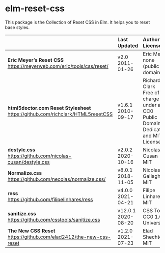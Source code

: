 # elm-reset-css

This package is the Collection of Reset CSS in Elm.
It helps you to reset base styles.

| | Last Updated | Author / License |
| :--- | :--- | :--- |
| **Eric Meyer’s Reset CSS**<br>https://meyerweb.com/eric/tools/css/reset/ | v2.0<br>2011-01-26 | Eric Meyer<br>none (public domain) |
| **html5doctor.com Reset Stylesheet**<br>https://github.com/richclark/HTML5resetCSS | v1.6.1<br>2010-09-17 | Richard Clark<br>Free of charge under a CC0 Public Domain Dedication and MIT License |
| **destyle.css**<br>https://github.com/nicolas-cusan/destyle.css | v2.0.2<br>2020-10-16 | Nicolas Cusan<br>MIT |
| **Normalize.css**<br>https://github.com/necolas/normalize.css/ | v8.0.1<br>2018-11-05 | Nicolas Gallagher<br>MIT |
| **ress**<br>https://github.com/filipelinhares/ress | v4.0.0<br>2021-04-21 | Filipe Linhares<br>MIT |
| **sanitize.css**<br>https://github.com/csstools/sanitize.css | v12.0.1<br>2020-08-20 | CSS Tools<br>CC0 1.0 Universal |
| **The New CSS Reset**<br>https://github.com/elad2412/the-new-css-reset | v1.2.0<br>2021-07-23 | Elad Shechter<br>MIT |
